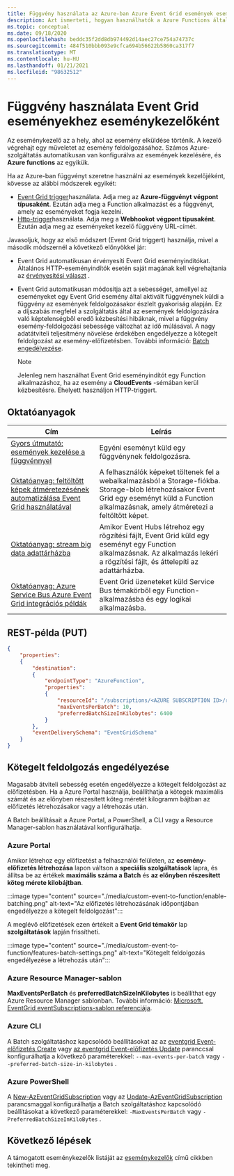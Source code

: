 ```yaml
---
title: Függvény használata az Azure-ban Azure Event Grid események eseménykezelője
description: Azt ismerteti, hogyan használhatók a Azure Functions által létrehozott és a Event Grid események eseménykezelői által üzemeltetett függvények.
ms.topic: conceptual
ms.date: 09/18/2020
ms.openlocfilehash: beddc35f2dd8db974492d14aec27ce754a74737c
ms.sourcegitcommit: 484f510bbb093e9cfca694b56622b5860ca317f7
ms.translationtype: MT
ms.contentlocale: hu-HU
ms.lasthandoff: 01/21/2021
ms.locfileid: "98632512"
---
```

# <a name="use-a-function-as-an-event-handler-for-event-grid-events"></a>Függvény használata Event Grid eseményekhez eseménykezelőként

Az eseménykezelő az a hely, ahol az esemény elküldése történik. A kezelő végrehajt egy műveletet az esemény feldolgozásához. Számos Azure-szolgáltatás automatikusan van konfigurálva az események kezelésére, és **Azure functions** az egyikük. 


Ha az Azure-ban függvényt szeretne használni az események kezelőjéként, kövesse az alábbi módszerek egyikét: 

-   [Event Grid trigger](../azure-functions/functions-bindings-event-grid-trigger.md)használata.  Adja meg az **Azure-függvényt** **végpont típusaként**. Ezután adja meg a Function alkalmazást és a függvényt, amely az eseményeket fogja kezelni. 
-   [Http-trigger](../azure-functions/functions-bindings-http-webhook.md)használata.  Adja meg a **Webhookot** **végpont típusaként**. Ezután adja meg az eseményeket kezelő függvény URL-címét. 

Javasoljuk, hogy az első módszert (Event Grid triggert) használja, mivel a második módszernél a következő előnyökkel jár:
-   Event Grid automatikusan érvényesíti Event Grid eseményindítókat. Általános HTTP-eseményindítók esetén saját magának kell végrehajtania az [érvényesítési választ](webhook-event-delivery.md) .
-   Event Grid automatikusan módosítja azt a sebességet, amellyel az eseményeket egy Event Grid esemény által aktivált függvénynek küldi a függvény az események feldolgozásakor észlelt gyakoriság alapján. Ez a díjszabás megfelel a szolgáltatás által az események feldolgozására való képtelenségből eredő kézbesítési hibáknak, mivel a függvény esemény-feldolgozási sebessége változhat az idő múlásával. A nagy adatátviteli teljesítmény növelése érdekében engedélyezze a kötegelt feldolgozást az esemény-előfizetésben. További információ: [Batch engedélyezése](#enable-batching).

    > [!NOTE]
    > Jelenleg nem használhat Event Grid eseményindítót egy Function alkalmazáshoz, ha az esemény a **CloudEvents** -sémában kerül kézbesítésre. Ehelyett használjon HTTP-triggert.

## <a name="tutorials"></a>Oktatóanyagok

|Cím  |Leírás  |
|---------|---------|
| [Gyors útmutató: események kezelése a függvénnyel](custom-event-to-function.md) | Egyéni eseményt küld egy függvénynek feldolgozásra. |
| [Oktatóanyag: feltöltött képek átméretezésének automatizálása Event Grid használatával](resize-images-on-storage-blob-upload-event.md) | A felhasználók képeket töltenek fel a webalkalmazásból a Storage-fiókba. Storage-blob létrehozásakor Event Grid egy eseményt küld a Function alkalmazásnak, amely átméretezi a feltöltött képet. |
| [Oktatóanyag: stream big data adattárházba](event-grid-event-hubs-integration.md) | Amikor Event Hubs létrehoz egy rögzítési fájlt, Event Grid küld egy eseményt egy Function alkalmazásnak. Az alkalmazás lekéri a rögzítési fájlt, és áttelepíti az adattárházba. |
| [Oktatóanyag: Azure Service Bus Azure Event Grid integrációs példák](../service-bus-messaging/service-bus-to-event-grid-integration-example.md?toc=%2fazure%2fevent-grid%2ftoc.json) | Event Grid üzeneteket küld Service Bus témakörből egy Function-alkalmazásba és egy logikai alkalmazásba. |

## <a name="rest-example-for-put"></a>REST-példa (PUT)

```json
{
    "properties": 
    {
        "destination": 
        {
            "endpointType": "AzureFunction",
            "properties": 
            {
                "resourceId": "/subscriptions/<AZURE SUBSCRIPTION ID>/resourceGroups/<RESOURCE GROUP NAME>/providers/Microsoft.Web/sites/<FUNCTION APP NAME>/functions/<FUNCTION NAME>",
                "maxEventsPerBatch": 10,
                "preferredBatchSizeInKilobytes": 6400
            }
        },
        "eventDeliverySchema": "EventGridSchema"
    }
}
```

## <a name="enable-batching"></a>Kötegelt feldolgozás engedélyezése
Magasabb átviteli sebesség esetén engedélyezze a kötegelt feldolgozást az előfizetésben. Ha a Azure Portal használja, beállíthatja a kötegek maximális számát és az előnyben részesített köteg méretét kilogramm bájtban az előfizetés létrehozásakor vagy a létrehozás után. 

A Batch beállításait a Azure Portal, a PowerShell, a CLI vagy a Resource Manager-sablon használatával konfigurálhatja. 

### <a name="azure-portal"></a>Azure Portal
Amikor létrehoz egy előfizetést a felhasználói felületen, az **esemény-előfizetés létrehozása** lapon váltson a **speciális szolgáltatások** lapra, és állítsa be az értékek **maximális száma a Batch** és **az előnyben részesített köteg mérete kilobájtban**. 
    
:::image type="content" source="./media/custom-event-to-function/enable-batching.png" alt-text="Az előfizetés létrehozásának időpontjában engedélyezze a kötegelt feldolgozást":::

A meglévő előfizetések ezen értékeit a **Event Grid témakör** lap **szolgáltatások** lapján frissítheti. 

:::image type="content" source="./media/custom-event-to-function/features-batch-settings.png" alt-text="Kötegelt feldolgozás engedélyezése a létrehozás után":::

### <a name="azure-resource-manager-template"></a>Azure Resource Manager-sablon
**MaxEventsPerBatch** és **preferredBatchSizeInKilobytes** is beállíthat egy Azure Resource Manager sablonban. További információ: [Microsoft. EventGrid eventSubscriptions-sablon referenciája](/azure/templates/microsoft.eventgrid/eventsubscriptions).

### <a name="azure-cli"></a>Azure CLI
A Batch szolgáltatáshoz kapcsolódó beállításokat az az [eventgrid Event-előfizetés Create](/cli/azure/eventgrid/event-subscription#az_eventgrid_event_subscription_create&preserve-view=true) vagy [az eventgrid Event-előfizetés Update](/cli/azure/eventgrid/event-subscription#az_eventgrid_event_subscription_update&preserve-view=true) paranccsal konfigurálhatja a következő paraméterekkel: `--max-events-per-batch` vagy `--preferred-batch-size-in-kilobytes` .

### <a name="azure-powershell"></a>Azure PowerShell
A [New-AzEventGridSubscription](/powershell/module/az.eventgrid/new-azeventgridsubscription) vagy az [Update-AzEventGridSubscription](/powershell/module/az.eventgrid/update-azeventgridsubscription) parancsmaggal konfigurálhatja a Batch szolgáltatáshoz kapcsolódó beállításokat a következő paraméterekkel: `-MaxEventsPerBatch` vagy `-PreferredBatchSizeInKiloBytes` .

## <a name="next-steps"></a>Következő lépések
A támogatott eseménykezelők listáját az [eseménykezelők](event-handlers.md) című cikkben tekintheti meg.
